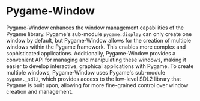 # Pygame-Window

Pygame-Window enhances the window management capabilities of the Pygame
library. Pygame's sub-module `pygame.display` can only create one window by
default, but Pygame-Window allows for the creation of multiple windows within
the Pygame framework. This enables more complex and sophisticated applications.
Additionally, Pygame-Window provides a convenient API for managing and
manipulating these windows, making it easier to develop interactive, graphical
applications with Pygame. To create multiple windows, Pygame-Window uses
Pygame's sub-module `pygame._sdl2`, which provides access to the low-level
SDL2 library that Pygame is built upon, allowing for more fine-grained control
over window creation and management.
